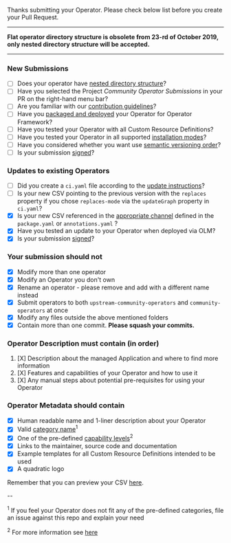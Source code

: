 Thanks submitting your Operator. Please check below list before you create your Pull Request.

*************************************************
**Flat operator directory structure is obsolete from 23-rd of October 2019, only nested directory structure will be accepted.**
*************************************************

### New Submissions

* [ ] Does your operator have [nested directory structure](https://github.com/operator-framework/community-operators/blob/master/docs/contributing.md#create-a-bundle)?
* [ ] Have you selected the Project *Community Operator Submissions* in your PR on the right-hand menu bar?
* [ ] Are you familiar with our [contribution guidelines](https://github.com/operator-framework/community-operators/blob/master/docs/contributing.md)?
* [ ] Have you [packaged and deployed](https://github.com/operator-framework/community-operators/blob/master/docs/testing-operators.md) your Operator for Operator Framework?
* [ ] Have you tested your Operator with all Custom Resource Definitions?
* [ ] Have you tested your Operator in all supported [installation modes](https://github.com/operator-framework/operator-lifecycle-manager/blob/master/doc/design/building-your-csv.md#operator-metadata)?
* [ ] Have you considered whether you want use [semantic versioning order](https://github.com/operator-framework/community-operators/blob/master/docs/contributing.md#updating-your-existing-operator)?
* [ ] Is your submission [signed](https://github.com/operator-framework/community-operators/blob/master/docs/contributing.md#sign-your-work)?

### Updates to existing Operators

* [ ] Did you create a `ci.yaml` file according to the [update instructions](https://github.com/operator-framework/community-operators/blob/master/docs/contributing.md#updating-your-existing-operator)?
* [ ] Is your new CSV pointing to the previous version with the `replaces` property if you chose `replaces-mode` via the `updateGraph` property in `ci.yaml`?
* [X] Is your new CSV referenced in the [appropriate channel](https://github.com/operator-framework/community-operators/blob/master/docs/contributing.md#bundle-format) defined in the `package.yaml` or `annotations.yaml` ?
* [X] Have you tested an update to your Operator when deployed via OLM?
* [X] Is your submission [signed](https://github.com/operator-framework/community-operators/blob/master/docs/contributing.md#sign-your-work)?

### Your submission should not

* [X] Modify more than one operator
* [X] Modify an Operator you don't own
* [X] Rename an operator - please remove and add with a different name instead
* [X] Submit operators to both `upstream-community-operators` and `community-operators` at once
* [X] Modify any files outside the above mentioned folders
* [X] Contain more than one commit. **Please squash your commits.**

### Operator Description must contain (in order)

1. [X] Description about the managed Application and where to find more information
2. [X] Features and capabilities of your Operator and how to use it
3. [X] Any manual steps about potential pre-requisites for using your Operator

### Operator Metadata should contain

* [X] Human readable name and 1-liner description about your Operator
* [X] Valid [category name](https://github.com/operator-framework/community-operators/blob/master/docs/required-fields.md#categories)<sup>1</sup>
* [X] One of the pre-defined [capability levels](https://github.com/operator-framework/operator-courier/blob/4d1a25d2c8d52f7de6297ec18d8afd6521236aa2/operatorcourier/validate.py#L556)<sup>2</sup>
* [X] Links to the maintainer, source code and documentation
* [X] Example templates for all Custom Resource Definitions intended to be used
* [X] A quadratic logo

Remember that you can preview your CSV [here](https://operatorhub.io/preview).

--

<sup>1</sup> If you feel your Operator does not fit any of the pre-defined categories, file an issue against this repo and explain your need

<sup>2</sup> For more information see [here](https://github.com/operator-framework/operator-sdk/blob/master/doc/images/operator-capability-level.svg)
